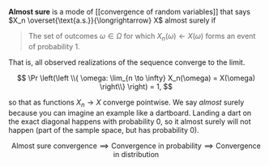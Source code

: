 **Almost sure** is a mode of [[convergence of random variables]] that says $X_n \overset{\text{a.s.}}{\longrightarrow} X$ almost surely if

> The set of outcomes $\omega \in \Omega$ for which $X_n(\omega) \longleftarrow X(\omega)$ forms an event of probability 1.

That is, all observed realizations of the sequence converge to the limit.

$$
\Pr \left(\left \\{ \omega: \lim_{n \to \infty} X_n(\omega) = X(\omega) \right\\} \right) = 1,
$$

so that as functions $X_n \to X$ converge pointwise. We say _almost_ surely because you can imagine an example like a dartboard. Landing a dart on the exact diagonal happens with probability 0, so it almost surely will not happen (part of the sample space, but has probability 0).

$$
\text{Almost sure convergence} \implies \text{Convergence in probability} \implies \text{Convergence in distribution}
$$